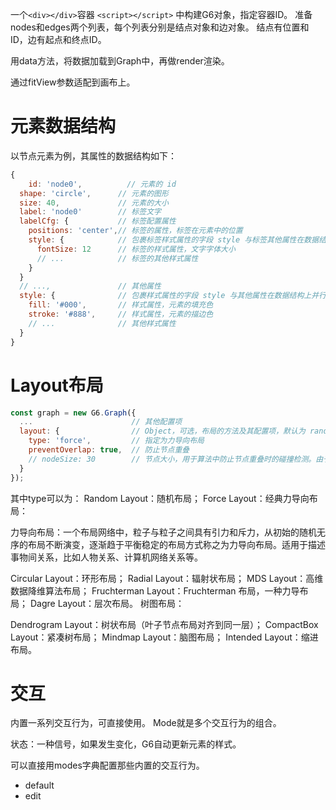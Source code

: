 一个`<div></div>`容器
`<script></script>` 中构建G6对象，指定容器ID。
准备nodes和edges两个列表，每个列表分别是结点对象和边对象。
结点有位置和ID，边有起点和终点ID。

用data方法，将数据加载到Graph中，再做render渲染。

通过fitView参数适配到画布上。

# 元素数据结构
以节点元素为例，其属性的数据结构如下：
```JavaScript
{
	id: 'node0',          // 元素的 id
  shape: 'circle',      // 元素的图形
  size: 40,             // 元素的大小
  label: 'node0'        // 标签文字
  labelCfg: {           // 标签配置属性
    positions: 'center',// 标签的属性，标签在元素中的位置
    style: {            // 包裹标签样式属性的字段 style 与标签其他属性在数据结构上并行
      fontSize: 12      // 标签的样式属性，文字字体大小
      // ...            // 标签的其他样式属性
    }
  }
  // ...,               // 其他属性
  style: {              // 包裹样式属性的字段 style 与其他属性在数据结构上并行
    fill: '#000',       // 样式属性，元素的填充色
    stroke: '#888',     // 样式属性，元素的描边色
    // ...              // 其他样式属性
  }
}
```

# Layout布局
```JavaScript
const graph = new G6.Graph({
  ...                      // 其他配置项
  layout: {                // Object，可选，布局的方法及其配置项，默认为 random 布局。
    type: 'force',         // 指定为力导向布局
    preventOverlap: true,  // 防止节点重叠
    // nodeSize: 30        // 节点大小，用于算法中防止节点重叠时的碰撞检测。由于已经在上一节的元素配置中设置了每个节点的 size 属性，则不需要在此设置 nodeSize。
  }
});
```
其中type可以为：
Random Layout：随机布局；
Force Layout：经典力导向布局：

力导向布局：一个布局网络中，粒子与粒子之间具有引力和斥力，从初始的随机无序的布局不断演变，逐渐趋于平衡稳定的布局方式称之为力导向布局。适用于描述事物间关系，比如人物关系、计算机网络关系等。

Circular Layout：环形布局；
Radial Layout：辐射状布局；
MDS Layout：高维数据降维算法布局；
Fruchterman Layout：Fruchterman 布局，一种力导布局；
Dagre Layout：层次布局。
树图布局：

Dendrogram Layout：树状布局（叶子节点布局对齐到同一层）；
CompactBox Layout：紧凑树布局；
Mindmap Layout：脑图布局；
Intended Layout：缩进布局。

# 交互
内置一系列交互行为，可直接使用。
Mode就是多个交互行为的组合。

状态：一种信号，如果发生变化，G6自动更新元素的样式。

可以直接用modes字典配置那些内置的交互行为。
- default
- edit
